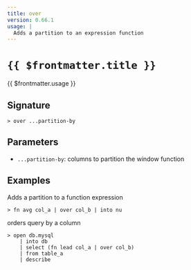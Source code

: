 ```yaml
---
title: over
version: 0.66.1
usage: |
  Adds a partition to an expression function
---
```


# <code>{{ $frontmatter.title }}</code>

<div style='white-space: pre-wrap;'>{{ $frontmatter.usage }}</div>

## Signature

```> over ...partition-by```

## Parameters

 -  `...partition-by`: columns to partition the window function

## Examples

Adds a partition to a function expression
```shell
> fn avg col_a | over col_b | into nu
```

orders query by a column
```shell
> open db.mysql
    | into db
    | select (fn lead col_a | over col_b)
    | from table_a
    | describe
```
